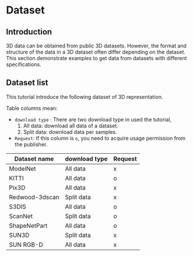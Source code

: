# Dataset
## Introduction
3D data can be obtained from public 3D datasets. However, the format and structure of the data in a 3D dataset often differ depending on the dataset. This section demonstrate examples to get data from datasets with different specifications.  

## Dataset list
This tutorial introduce the following dataset of 3D representation. 

Table columns mean:
- `download type` : There are two download type in used the tutorial,
  1. All data: download all data of a dataset.
  2. Split data: download data per samples.
- `Request`: If this column is `o`, you need to acquire usage permission from the publisher.

| Dataset name   | download type | Request |
| -------------- | ------------- | ------- |
| ModelNet       | All data      | x       |
| KITTI          | All data      | o       |
| Pix3D          | All data      | x       |
| Redwood-3dscan | Split data    | x       |
| S3DIS          | All data      | o       |
| ScanNet        | Split data    | o       |
| ShapeNetPart   | All data      | o       |
| SUN3D          | Split data    | x       |
| SUN RGB-D      | All data      | x       |




